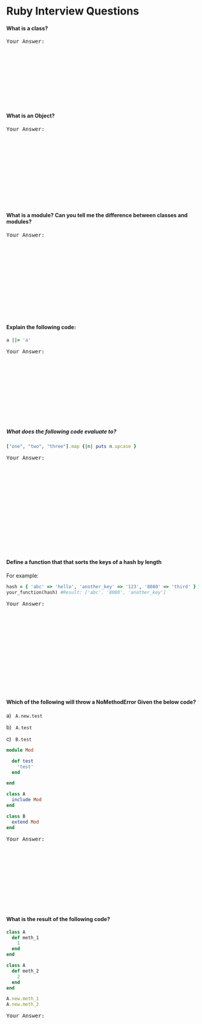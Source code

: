 # Ruby Interview Questions
#### What is a class?
<pre>
Your Answer:










</pre>


#### What is an Object?
<pre>
Your Answer:












</pre>


#### What is a module? Can you tell me the difference between classes and modules?
<pre>
Your Answer:













</pre>

#### Explain the following code:
```ruby
a ||= 'a'   
```
<pre>
Your Answer:











</pre>


##### What does the following code evaluate to?
```ruby
["one", "two", "three"].map {|n| puts n.upcase }
```
<pre>
Your Answer:















</pre>


#### Define a function that that sorts the keys of a hash by length
For example:
```ruby
hash = { 'abc' => 'hello', 'another_key' => '123', '8080' => 'third' }
your_function(hash) #Result: ['abc'. '8080', 'another_key']
```
<pre>
Your Answer:














</pre>



#### Which of the following will throw a NoMethodError Given the below code?
a) ` A.new.test`

b) ` A.test`

c) ` B.test`

```ruby
module Mod

  def test
    'test'
  end

end

class A
  include Mod
end

class B
  extend Mod
end

```
<pre>
Your Answer:











</pre>



#### What is the result of the following code?
```ruby
class A
  def meth_1
    1
  end
end

class A
  def meth_2
    2
  end
end

A.new.meth_1
A.new.meth_2
```
<pre>
Your Answer:












</pre>

